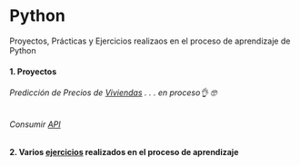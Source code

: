 # Python
 Proyectos, Prácticas y Ejercicios realizaos en el proceso de aprendizaje de Python 

#### 1. Proyectos


###### Predicción de Precios de [Viviendas](https://github.com/EvelynOr/Python/tree/main/1.%20Proyectos/House%20Price%20Prediction)  . . . en proceso👌 🤓


###### Consumir [API](https://github.com/EvelynOr/Python/tree/main/1.%20Proyectos/Consumir_API)


#### 2. Varios [ejercicios](https://github.com/EvelynOr/Python/tree/main/2.%20Pr%C3%A1cticas) realizados en el proceso de aprendizaje 



